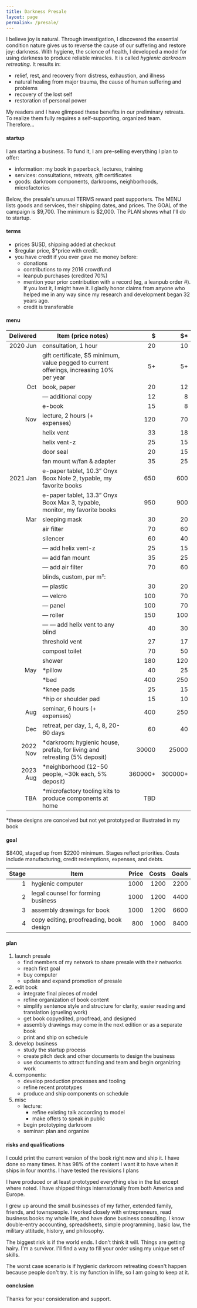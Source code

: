 ```yaml
---
title: Darkness Presale
layout: page
permalink: /presale/
---
```


I believe joy is natural. Through investigation, I discovered the essential condition nature gives us to reverse the cause of our suffering and restore joy: darkness. With hygiene, the science of health, I developed a model⁠ for using darkness to produce reliable miracles. It is called _hygienic darkroom retreating_. It results in:

- relief, rest, and recovery from distress, exhaustion, and illness
- natural healing from major trauma, the cause of human suffering and problems
- recovery of the lost self
- restoration of personal power

My readers and I have glimpsed these benefits in our preliminary retreats. To realize them fully requires a self-supporting, organized team. Therefore...

#### startup

I am starting a business. To fund it, I am pre-selling everything I plan to offer:

- information: my book in paperback, lectures, training
- services: consultations, retreats, gift certificates
- goods: darkroom components, darkrooms, neighborhoods, microfactories

Below, the presale's unusual TERMS reward past supporters. The MENU lists goods and services, their shipping dates, and prices. The GOAL of the campaign is $9,700. The minimum is $2,000. The PLAN shows what I'll do to startup.

#### terms

- prices $USD, shipping added at checkout 
- $regular price, $*price with credit.
- you have credit if you ever gave me money before:
    - donations
    - contributions to my 2016 crowdfund
    - leanpub purchases (credited 70%)
    - mention your prior contribution with a record (eg, a leanpub order #). If you lost it, I might have it. I gladly honor claims from anyone who helped me in any way since my research and development began 32 years ago.
    - credit is transferable

#### menu

| Delivered | Item (price notes)                                                         |   $     |    $*   |
| ---------:| -------------------------------------------------------------------------- | -------:| -------:|
|  2020 Jun | consultation, 1 hour                                                       |      20 |      10 |
|           | gift certificate, $5 minimum, value pegged to current offerings, increasing 10% per year | 5+ | 5+ |
|       Oct | book, paper                                                                |      20 |      12 |
|           | — additional copy                                                          |      12 |       8 |
|           | e-book                                                                     |      15 |       8 |
|       Nov | lecture, 2 hours (+ expenses)                                              |     120 |      70 |
|           | helix vent                                                                 |      33 |      18 |
|           | helix vent-z                                                               |      25 |      15 |
|           | door seal                                                                  |      20 |      15 |
|           | fan mount w/fan & adapter                                                  |      35 |      25 |
|  2021 Jan | e-paper tablet, 10.3” Onyx Boox Note 2, typable, my favorite books         |     650 |     600 |
|           | e-paper tablet, 13.3” Onyx Boox Max 3, typable, monitor, my favorite books |     950 |     900 |
|       Mar | sleeping mask                                                              |      30 |      20 |
|           | air filter                                                                 |      70 |      60 |
|           | silencer                                                                   |      60 |      40 |
|           | — add helix vent-z                                                         |      25 |      15 |
|           | — add fan mount                                                            |      35 |      25 |
|           | — add air filter                                                           |      70 |      60 |
|           | blinds, custom, per m²:                                                    |         |         |   
|           | — plastic                                                                  |      30 |      20 |
|           | — velcro                                                                   |     100 |      70 |
|           | — panel                                                                    |     100 |      70 |
|           | — roller                                                                   |     150 |     100 |
|           | — — add helix vent to any blind                                            |      40 |      30 |
|           | threshold vent                                                             |      27 |      17 |
|           | compost toilet                                                             |      70 |      50 |
|           | shower                                                                     |     180 |     120 |
|       May | *pillow                                                                    |      40 |      25 |
|           | *bed                                                                       |     400 |     250 |
|           | *knee pads                                                                 |      25 |      15 |
|           | *hip or shoulder pad                                                       |      15 |      10 |
|       Aug | seminar, 6 hours (+ expenses)                                              |     400 |     250 |
|       Dec | retreat, per day, 1, 4, 8, 20-60 days                                      |      60 |      40 |
|  2022 Nov | *darkroom: hygienic house, prefab, for living and retreating (5% deposit)  |   30000 |   25000 |
|  2023 Aug | *neighborhood (12-50 people, ~30k each, 5% deposit)                        | 360000+ | 300000+ |
|       TBA | *microfactory tooling kits to produce components at home                   |     TBD |         |

*these designs are conceived but not yet prototyped or illustrated in my book

#### goal

$8400, staged up from $2200 minimum. Stages reflect priorities. Costs include manufacturing, credit redemptions, expenses, and debts.

| Stage | Item                                    | Price | Costs | Goals |
| -----:| ----------------------------------------| -----:| ----: | -----:|     
|     1 | hygienic computer                       |  1000 |  1200 |  2200 |     
|     2 | legal counsel for forming business      |  1000 |  1200 |  4400 |     
|     3 | assembly drawings for book              |  1000 |  1200 |  6600 |     
|     4 | copy editing, proofreading, book design |   800 |  1000 |  8400 |     

#### plan

1. launch presale
    - find members of my network to share presale with their networks
    - reach first goal
    - buy computer
    - update and expand promotion of presale
2. edit book
    - integrate final pieces of model
    - refine organization of book content
    - simplify sentence style and structure for clarity, easier reading and translation (grueling work)
    - get book copyedited, proofread, and designed
    - assembly drawings may come in the next edition or as a separate book
    - print and ship on schedule
3. develop business
    - study the startup process 
    - create pitch deck and other documents to design the business
    - use documents to attract funding and team and begin organizing work
4. components: 
    - develop production processes and tooling
    - refine recent prototypes
    - produce and ship components on schedule
5. misc
    - lecture: 
         - refine existing talk according to model
         - make offers to speak in public
    - begin prototyping darkroom
    - seminar: plan and organize
            
#### risks and qualifications

I could print the current version of the book right now and ship it. I have done so many times. It has 98% of the content I want it to have when it ships in four months. I have tested the revisions I plans

I have produced or at least prototyped everything else in the list except where noted. I have shipped things internationally from both America and Europe. 

I grew up around the small businesses of my father, extended family, friends, and townspeople. I worked closely with entrepreneurs, read business books my whole life, and have done business consulting. I know double-entry accounting, spreadsheets, simple programming, basic law, the military attitude, history, and philosophy.

The biggest risk is if the world ends. I don't think it will. Things are getting hairy. I'm a survivor. I'll find a way to fill your order using my unique set of skills.

The worst case scenario is if hygienic darkroom retreating doesn't happen because people don't try. It is my function in life, so I am going to keep at it.

#### conclusion

Thanks for your consideration and support. 

